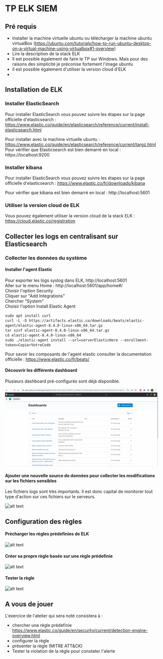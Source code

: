 
# TP ELK SIEM
## Pré requis
- Installer la machine virtuelle ubuntu ou télécharger la machine ubuntu virtualBox (https://ubuntu.com/tutorials/how-to-run-ubuntu-desktop-on-a-virtual-machine-using-virtualbox#1-overview)
- Lire la description de la stack ELK
- Il est possible également de faire le TP sur Windows. Mais pour des raisons des simplicité je préconise fortement l'image ubuntu
- Il est possible également d'utiliser la version cloud d'ELK
- 
## Installation de ELK

### Installer ElasticSearch
Pour installer ElasticSearch vous pouvez suivre les étapes sur la page officielle d'elasticsearch : https://www.elastic.co/guide/en/elasticsearch/reference/current/install-elasticsearch.html 

Pour installer avec la machine virtuelle ubuntu : https://www.elastic.co/guide/en/elasticsearch/reference/current/targz.html 
Pour vérifier que Elasticsearch est bien demarré en local : https://localhost:9200
### Installer kibana
Pour installer ElasticSearch vous pouvez suivre les étapes sur la page officielle d'elasticsearch : https://www.elastic.co/fr/downloads/kibana

Pour vérifier que kibana est bien demarré en local : http://localhost:5601

### Utiliser la version cloud de ELK 
Vous pouvez également utiliser la version cloud de la stack ELK : https://cloud.elastic.co/registration 

## Collecter les logs en centralisant sur Elasticsearch

### Collecter les données du système
#### Installer l'agent Elastic
Pour exporter les logs syslog dans ELK, http://localhost:5601    
Aller sur le menu Home :  http://localhost:5601/app/home#/    
Choisir l'option Security    
Cliquer sur "Add Integrations"     
Chercher "System"    
Choisir l'option Install Elastic Agent    

```
sudo apt install curl
curl -L -O https://artifacts.elastic.co/downloads/beats/elastic-agent/elastic-agent-8.4.0-linux-x86_64.tar.gz
tar xzvf elastic-agent-8.4.0-linux-x86_64.tar.gz
cd elastic-agent-8.4.0-linux-x86_64
sudo ./elastic-agent install --url=serverElasticHere --enrollment-token=CopierVotreCode
```

Pour savoir les composants de l'agent elastic consulter la documentation officielle : https://www.elastic.co/fr/beats/ 

#### Découvrir les différents dashboard
Plusieurs dashboard pré-configurés sont déjà disponible. 

![alt text](decouvrir_dashboard_siem.gif "Découvrir les dashboard")


#### Ajouter une nouvelle source de données pour collecter les modifications sur les fichiers sensibles
Les fichiers logs sont très importants. Il est donc capital de monitorer tout type d'action sur ces fichiers sur le serveurs.

![alt text](file-integrity-add-and-deploy-to-agent.gif "Ajouter une source de donnée")


## Configuration des règles

#### Précharger les règles prédefinies de ELK

![alt text](load_rules.gif "Charger les règles prédefinies")

#### Créer sa propre règle basée sur une règle prédefinie


![alt text](add_rules.gif "Ajouter une règle")

#### Tester la règle
![alt text](check_rule.gif "Ajouter une règle")

## A vous de jouer

L'exercice de l'atelier qui sera noté consistera à :   
- chercher une règle prédefinie https://www.elastic.co/guide/en/security/current/detection-engine-overview.html
- configurer la règle 
- présenter la règle (MITRE ATT&CK)
- Tester la violation de la règle pour constater l'alerte

